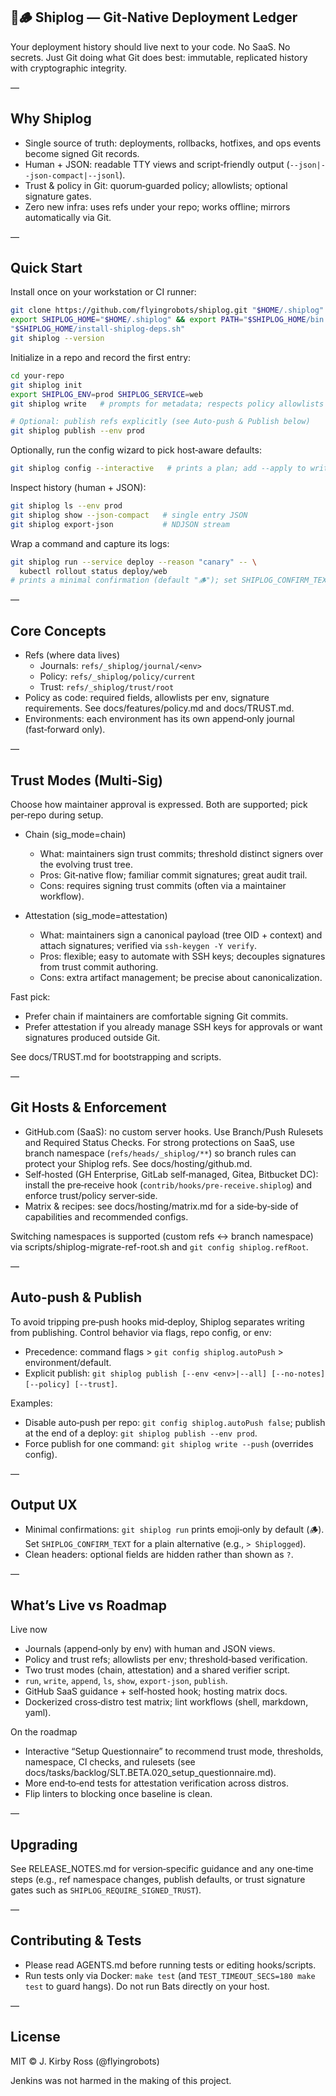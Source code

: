 ## 🚢🪵 Shiplog — Git‑Native Deployment Ledger

Your deployment history should live next to your code. No SaaS. No secrets. Just Git doing what Git does best: immutable, replicated history with cryptographic integrity.

—

## Why Shiplog

- Single source of truth: deployments, rollbacks, hotfixes, and ops events become signed Git records.
- Human + JSON: readable TTY views and script‑friendly output (`--json|--json-compact|--jsonl`).
- Trust & policy in Git: quorum‑guarded policy; allowlists; optional signature gates.
- Zero new infra: uses refs under your repo; works offline; mirrors automatically via Git.

—

## Quick Start

Install once on your workstation or CI runner:

```bash
git clone https://github.com/flyingrobots/shiplog.git "$HOME/.shiplog"
export SHIPLOG_HOME="$HOME/.shiplog" && export PATH="$SHIPLOG_HOME/bin:$PATH"
"$SHIPLOG_HOME/install-shiplog-deps.sh"
git shiplog --version
```

Initialize in a repo and record the first entry:

```bash
cd your-repo
git shiplog init
export SHIPLOG_ENV=prod SHIPLOG_SERVICE=web
git shiplog write   # prompts for metadata; respects policy allowlists

# Optional: publish refs explicitly (see Auto‑push & Publish below)
git shiplog publish --env prod
```

Optionally, run the config wizard to pick host‑aware defaults:

```bash
git shiplog config --interactive   # prints a plan; add --apply to write policy/config
```

Inspect history (human + JSON):

```bash
git shiplog ls --env prod
git shiplog show --json-compact   # single entry JSON
git shiplog export-json           # NDJSON stream
```

Wrap a command and capture its logs:

```bash
git shiplog run --service deploy --reason "canary" -- \
  kubectl rollout status deploy/web
# prints a minimal confirmation (default "🪵"); set SHIPLOG_CONFIRM_TEXT to override
```

—

## Core Concepts

- Refs (where data lives)
  - Journals: `refs/_shiplog/journal/<env>`
  - Policy:   `refs/_shiplog/policy/current`
  - Trust:    `refs/_shiplog/trust/root`
- Policy as code: required fields, allowlists per env, signature requirements. See docs/features/policy.md and docs/TRUST.md.
- Environments: each environment has its own append‑only journal (fast‑forward only).

—

## Trust Modes (Multi‑Sig)

Choose how maintainer approval is expressed. Both are supported; pick per‑repo during setup.

- Chain (sig_mode=chain)
  - What: maintainers sign trust commits; threshold distinct signers over the evolving trust tree.
  - Pros: Git‑native flow; familiar commit signatures; great audit trail.
  - Cons: requires signing trust commits (often via a maintainer workflow).

- Attestation (sig_mode=attestation)
  - What: maintainers sign a canonical payload (tree OID + context) and attach signatures; verified via `ssh-keygen -Y verify`.
  - Pros: flexible; easy to automate with SSH keys; decouples signatures from trust commit authoring.
  - Cons: extra artifact management; be precise about canonicalization.

Fast pick:
- Prefer chain if maintainers are comfortable signing Git commits.
- Prefer attestation if you already manage SSH keys for approvals or want signatures produced outside Git.

See docs/TRUST.md for bootstrapping and scripts.

—

## Git Hosts & Enforcement

- GitHub.com (SaaS): no custom server hooks. Use Branch/Push Rulesets and Required Status Checks. For strong protections on SaaS, use branch namespace (`refs/heads/_shiplog/**`) so branch rules can protect your Shiplog refs. See docs/hosting/github.md.
- Self‑hosted (GH Enterprise, GitLab self‑managed, Gitea, Bitbucket DC): install the pre‑receive hook (`contrib/hooks/pre-receive.shiplog`) and enforce trust/policy server‑side.
- Matrix & recipes: see docs/hosting/matrix.md for a side‑by‑side of capabilities and recommended configs.

Switching namespaces is supported (custom refs ↔ branch namespace) via scripts/shiplog-migrate-ref-root.sh and `git config shiplog.refRoot`.

—

## Auto‑push & Publish

To avoid tripping pre‑push hooks mid‑deploy, Shiplog separates writing from publishing. Control behavior via flags, repo config, or env:

- Precedence: command flags > `git config shiplog.autoPush` > environment/default.
- Explicit publish: `git shiplog publish [--env <env>|--all] [--no-notes] [--policy] [--trust]`.

Examples:
- Disable auto‑push per repo: `git config shiplog.autoPush false`; publish at the end of a deploy: `git shiplog publish --env prod`.
- Force publish for one command: `git shiplog write --push` (overrides config).

—

## Output UX

- Minimal confirmations: `git shiplog run` prints emoji‑only by default (🪵). Set `SHIPLOG_CONFIRM_TEXT` for a plain alternative (e.g., `> Shiplogged`).
- Clean headers: optional fields are hidden rather than shown as `?`.

—

## What’s Live vs Roadmap

Live now
- Journals (append‑only by env) with human and JSON views.
- Policy and trust refs; allowlists per env; threshold‑based verification.
- Two trust modes (chain, attestation) and a shared verifier script.
- `run`, `write`, `append`, `ls`, `show`, `export-json`, `publish`.
- GitHub SaaS guidance + self‑hosted hook; hosting matrix docs.
- Dockerized cross‑distro test matrix; lint workflows (shell, markdown, yaml).

On the roadmap
- Interactive “Setup Questionnaire” to recommend trust mode, thresholds, namespace, CI checks, and rulesets (see docs/tasks/backlog/SLT.BETA.020_setup_questionnaire.md).
- More end‑to‑end tests for attestation verification across distros.
- Flip linters to blocking once baseline is clean.

—

## Upgrading

See RELEASE_NOTES.md for version‑specific guidance and any one‑time steps (e.g., ref namespace changes, publish defaults, or trust signature gates such as `SHIPLOG_REQUIRE_SIGNED_TRUST`).

—

## Contributing & Tests

- Please read AGENTS.md before running tests or editing hooks/scripts.
- Run tests only via Docker: `make test` (and `TEST_TIMEOUT_SECS=180 make test` to guard hangs). Do not run Bats directly on your host.

—

## License

MIT © J. Kirby Ross (@flyingrobots)

Jenkins was not harmed in the making of this project.
